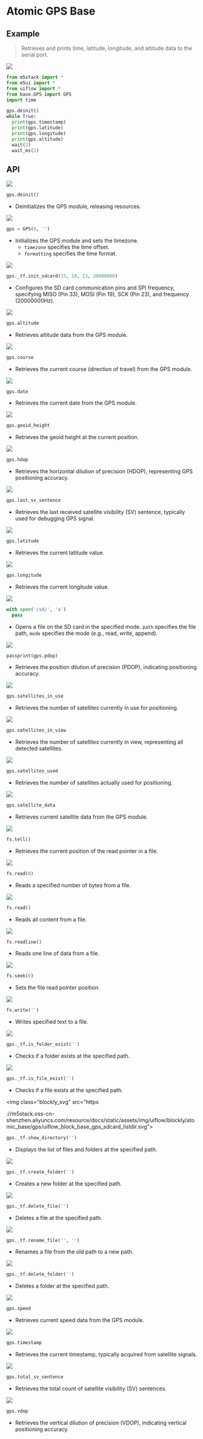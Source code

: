 # Atomic GPS Base

## Example

> Retrieves and prints time, latitude, longitude, and altitude data to the serial port.

<img class="blockly_svg" src="https://m5stack.oss-cn-shenzhen.aliyuncs.com/resource/docs/static/assets/img/uiflow/blockly/atomic_base/gps/uiflow_block_atomic_base_gps_demo.svg">

```python
from m5stack import *
from m5ui import *
from uiflow import *
from base.GPS import GPS
import time

gps.deinit()
while True:
  print(gps.timestamp)
  print(gps.latitude)
  print(gps.longitude)
  print(gps.altitude)
  wait(2)
  wait_ms(2)
```

## API

<img class="blockly_svg" src="https://m5stack.oss-cn-shenzhen.aliyuncs.com/resource/docs/static/assets/img/uiflow/blockly/atomic_base/gps/uiflow_block_base_gps_deinit.svg">

```python
gps.deinit()
```

- Deinitializes the GPS module, releasing resources.

<img class="blockly_svg" src="https://m5stack.oss-cn-shenzhen.aliyuncs.com/resource/docs/static/assets/img/uiflow/blockly/atomic_base/gps/uiflow_block_base_gps_init.svg">

```python
gps = GPS(0, '')
```

- Initializes the GPS module and sets the timezone.
  - `timezone` specifies the time offset.
  - `formatting` specifies the time format.

<img class="blockly_svg" src="https://m5stack.oss-cn-shenzhen.aliyuncs.com/resource/docs/static/assets/img/uiflow/blockly/atomic_base/gps/uiflow_block_base_gps_init_sdcard.svg">

```python
gps._tf.init_sdcard(33, 19, 23, 20000000)
```

- Configures the SD card communication pins and SPI frequency, specifying MISO (Pin 33), MOSI (Pin 19), SCK (Pin 23), and frequency (20000000Hz).

<img class="blockly_svg" src="https://m5stack.oss-cn-shenzhen.aliyuncs.com/resource/docs/static/assets/img/uiflow/blockly/atomic_base/gps/uiflow_block_base_gps_altitude.svg">

```python
gps.altitude
```

- Retrieves altitude data from the GPS module.

<img class="blockly_svg" src="https://m5stack.oss-cn-shenzhen.aliyuncs.com/resource/docs/static/assets/img/uiflow/blockly/atomic_base/gps/uiflow_block_base_gps_course.svg">

```python
gps.course
```

- Retrieves the current course (direction of travel) from the GPS module.

<img class="blockly_svg" src="https://m5stack.oss-cn-shenzhen.aliyuncs.com/resource/docs/static/assets/img/uiflow/blockly/atomic_base/gps/uiflow_block_base_gps_date.svg">

```python
gps.date
```

- Retrieves the current date from the GPS module.

<img class="blockly_svg" src="https://m5stack.oss-cn-shenzhen.aliyuncs.com/resource/docs/static/assets/img/uiflow/blockly/atomic_base/gps/uiflow_block_base_gps_geoid_height.svg">

```python
gps.geoid_height
```

- Retrieves the geoid height at the current position.

<img class="blockly_svg" src="https://m5stack.oss-cn-shenzhen.aliyuncs.com/resource/docs/static/assets/img/uiflow/blockly/atomic_base/gps/uiflow_block_base_gps_hdop.svg">

```python
gps.hdop
```

- Retrieves the horizontal dilution of precision (HDOP), representing GPS positioning accuracy.

<img class="blockly_svg" src="https://m5stack.oss-cn-shenzhen.aliyuncs.com/resource/docs/static/assets/img/uiflow/blockly/atomic_base/gps/uiflow_block_base_gps_last_sv_sentence.svg">

```python
gps.last_sv_sentence
```

- Retrieves the last received satellite visibility (SV) sentence, typically used for debugging GPS signal.

<img class="blockly_svg" src="https://m5stack.oss-cn-shenzhen.aliyuncs.com/resource/docs/static/assets/img/uiflow/blockly/atomic_base/gps/uiflow_block_base_gps_latitude.svg">

```python
gps.latitude
```

- Retrieves the current latitude value.

<img class="blockly_svg" src="https://m5stack.oss-cn-shenzhen.aliyuncs.com/resource/docs/static/assets/img/uiflow/blockly/atomic_base/gps/uiflow_block_base_gps_longitude.svg">

```python
gps.longitude
```

- Retrieves the current longitude value.

<img class="blockly_svg" src="https://m5stack.oss-cn-shenzhen.aliyuncs.com/resource/docs/static/assets/img/uiflow/blockly/atomic_base/gps/uiflow_block_base_gps_open_sdcard_file.svg">

```python
with open('/sd/', 'a')
  pass
```

- Opens a file on the SD card in the specified mode. `path` specifies the file path, `mode` specifies the mode (e.g., read, write, append).

<img class="blockly_svg" src="https://m5stack.oss-cn-shenzhen.aliyuncs.com/resource/docs/static/assets/img/uiflow/blockly/atomic_base/gps/uiflow_block_base_gps_pdop.svg">

```python
passprint(gps.pdop)
```

- Retrieves the position dilution of precision (PDOP), indicating positioning accuracy.

<img class="blockly_svg" src="https://m5stack.oss-cn-shenzhen.aliyuncs.com/resource/docs/static/assets/img/uiflow/blockly/atomic_base/gps/uiflow_block_base_gps_satellites_in_use.svg">

```python
gps.satellites_in_use
```

- Retrieves the number of satellites currently in use for positioning.

<img class="blockly_svg" src="https://m5stack.oss-cn-shenzhen.aliyuncs.com/resource/docs/static/assets/img/uiflow/blockly/atomic_base/gps/uiflow_block_base_gps_satellites_in_view.svg">

```python
gps.satellites_in_view
```

- Retrieves the number of satellites currently in view, representing all detected satellites.

<img class="blockly_svg" src="https://m5stack.oss-cn-shenzhen.aliyuncs.com/resource/docs/static/assets/img/uiflow/blockly/atomic_base/gps/uiflow_block_base_gps_satellites_used.svg">

```python
gps.satellites_used
```

- Retrieves the number of satellites actually used for positioning.

<img class="blockly_svg" src="https://m5stack.oss-cn-shenzhen.aliyuncs.com/resource/docs/static/assets/img/uiflow/blockly/atomic_base/gps/uiflow_block_base_gps_satellite_data.svg">

```python
gps.satellite_data
```

- Retrieves current satellite data from the GPS module.

<img class="blockly_svg" src="https://m5stack.oss-cn-shenzhen.aliyuncs.com/resource/docs/static/assets/img/uiflow/blockly/atomic_base/gps/uiflow_block_base_gps_sdcard_file_get_seek.svg">

```python
fs.tell()
```

- Retrieves the current position of the read pointer in a file.

<img class="blockly_svg" src="https://m5stack.oss-cn-shenzhen.aliyuncs.com/resource/docs/static/assets/img/uiflow/blockly/atomic_base/gps/uiflow_block_base_gps_sdcard_file_read.svg">

```python
fs.read(0)
```

- Reads a specified number of bytes from a file.

<img class="blockly_svg" src="https://m5stack.oss-cn-shenzhen.aliyuncs.com/resource/docs/static/assets/img/uiflow/blockly/atomic_base/gps/uiflow_block_base_gps_sdcard_file_read_all.svg">

```python
fs.read()
```

- Reads all content from a file.

<img class="blockly_svg" src="https://m5stack.oss-cn-shenzhen.aliyuncs.com/resource/docs/static/assets/img/uiflow/blockly/atomic_base/gps/uiflow_block_base_gps_sdcard_file_read_line.svg">

```python
fs.readline()
```

- Reads one line of data from a file.

<img class="blockly_svg" src="https://m5stack.oss-cn-shenzhen.aliyuncs.com/resource/docs/static/assets/img/uiflow/blockly/atomic_base/gps/uiflow_block_base_gps_sdcard_file_set_seek.svg">

```python
fs.seek(0)
```

- Sets the file read pointer position.

<img class="blockly_svg" src="https://m5stack.oss-cn-shenzhen.aliyuncs.com/resource/docs/static/assets/img/uiflow/blockly/atomic_base/gps/uiflow_block_base_gps_sdcard_file_write.svg">

```python
fs.write('')
```

- Writes specified text to a file.

<img class="blockly_svg" src="https://m5stack.oss-cn-shenzhen.aliyuncs.com/resource/docs/static/assets/img/uiflow/blockly/atomic_base/gps/uiflow_block_base_gps_sdcard_isdirectory.svg">

```python
gps._tf.is_folder_exist('')
```

- Checks if a folder exists at the specified path.

<img class="blockly_svg" src="https://m5stack.oss-cn-shenzhen.aliyuncs.com/resource/docs/static/assets/img/uiflow/blockly/atomic_base/gps/uiflow_block_base_gps_sdcard_isfile.svg">

```python
gps._tf.is_file_exist('')
```

- Checks if a file exists at the specified path.

<img class="blockly_svg" src="https

://m5stack.oss-cn-shenzhen.aliyuncs.com/resource/docs/static/assets/img/uiflow/blockly/atomic_base/gps/uiflow_block_base_gps_sdcard_listdir.svg">

```python
gps._tf.show_directory('')
```

- Displays the list of files and folders at the specified path.

<img class="blockly_svg" src="https://m5stack.oss-cn-shenzhen.aliyuncs.com/resource/docs/static/assets/img/uiflow/blockly/atomic_base/gps/uiflow_block_base_gps_sdcard_mkdir.svg">

```python
gps._tf.create_folder('')
```

- Creates a new folder at the specified path.

<img class="blockly_svg" src="https://m5stack.oss-cn-shenzhen.aliyuncs.com/resource/docs/static/assets/img/uiflow/blockly/atomic_base/gps/uiflow_block_base_gps_sdcard_remove.svg">

```python
gps._tf.delete_file('')
```

- Deletes a file at the specified path.

<img class="blockly_svg" src="https://m5stack.oss-cn-shenzhen.aliyuncs.com/resource/docs/static/assets/img/uiflow/blockly/atomic_base/gps/uiflow_block_base_gps_sdcard_rename.svg">

```python
gps._tf.rename_file('', '')
```

- Renames a file from the old path to a new path.

<img class="blockly_svg" src="https://m5stack.oss-cn-shenzhen.aliyuncs.com/resource/docs/static/assets/img/uiflow/blockly/atomic_base/gps/uiflow_block_base_gps_sdcard_rmdir.svg">

```python
gps._tf.delete_folder('')
```

- Deletes a folder at the specified path.

<img class="blockly_svg" src="https://m5stack.oss-cn-shenzhen.aliyuncs.com/resource/docs/static/assets/img/uiflow/blockly/atomic_base/gps/uiflow_block_base_gps_speed.svg">

```python
gps.speed
```

- Retrieves current speed data from the GPS module.

<img class="blockly_svg" src="https://m5stack.oss-cn-shenzhen.aliyuncs.com/resource/docs/static/assets/img/uiflow/blockly/atomic_base/gps/uiflow_block_base_gps_timestamp.svg">

```python
gps.timestamp
```

- Retrieves the current timestamp, typically acquired from satellite signals.

<img class="blockly_svg" src="https://m5stack.oss-cn-shenzhen.aliyuncs.com/resource/docs/static/assets/img/uiflow/blockly/atomic_base/gps/uiflow_block_base_gps_total_sv_sentence.svg">

```python
gps.total_sv_sentence
```

- Retrieves the total count of satellite visibility (SV) sentences.

<img class="blockly_svg" src="https://m5stack.oss-cn-shenzhen.aliyuncs.com/resource/docs/static/assets/img/uiflow/blockly/atomic_base/gps/uiflow_block_base_gps_vdop.svg">

```python
gps.vdop
```

- Retrieves the vertical dilution of precision (VDOP), indicating vertical positioning accuracy.